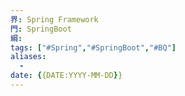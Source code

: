 ```yaml
---
界: Spring Framework
門: SpringBoot
綱: 
tags: ["#Spring","#SpringBoot","#BQ"]
aliases:
  - 
date: {{DATE:YYYY-MM-DD}}
---
```


